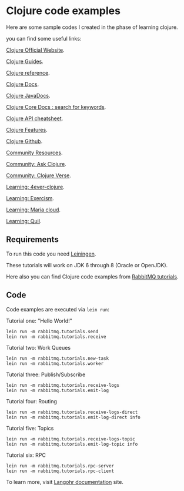 # Clojure code examples

Here are some sample codes I created in the phase of learning clojure.

you can find some useful links:

[Clojure Official Website](https://clojure.org/).

[Clojure Guides](https://clojure.org/guides/getting_started).

[Clojure reference](https://clojure.org/reference).

[Clojure Docs](https://clojure.github.io/clojure/).

[Clojure JavaDocs](https://clojure.github.io/clojure/javadoc/).

[Clojure Core Docs : search for keywords](https://clojuredocs.org/clojure.core).

[Clojure API cheatsheet](https://clojure.org/api/cheatsheet).

[Clojure Features](https://clojure.org/about/dynamic).

[Clojure Github](https://github.com/clojure).

[Community Resources](https://clojure.org/community/resources#_tutorials_and_learning_materials).

[Community: Ask Clojure](https://ask.clojure.org/).

[Community: Clojure Verse](https://clojureverse.org/).

[Learning: 4ever-clojure](https://4clojure.oxal.org/).

[Learning: Exercism](https://exercism.org/tracks/clojure).

[Learning: Maria cloud](https://www.maria.cloud/).

[Learning: Quil](http://quil.info/).


## Requirements

To run this code you need [Leiningen](https://leiningen.org).

These tutorials will work on JDK 6 through 8 (Oracle or OpenJDK).


Here also you can find Clojure code examples from
[RabbitMQ tutorials](https://www.rabbitmq.com/getstarted.html).

## Code

Code examples are executed via `lein run`:

Tutorial one: "Hello World!"

    lein run -m rabbitmq.tutorials.send
    lein run -m rabbitmq.tutorials.receive

Tutorial two: Work Queues

    lein run -m rabbitmq.tutorials.new-task
    lein run -m rabbitmq.tutorials.worker

Tutorial three: Publish/Subscribe

    lein run -m rabbitmq.tutorials.receive-logs
    lein run -m rabbitmq.tutorials.emit-log

Tutorial four: Routing

    lein run -m rabbitmq.tutorials.receive-logs-direct
    lein run -m rabbitmq.tutorials.emit-log-direct info

Tutorial five: Topics

    lein run -m rabbitmq.tutorials.receive-logs-topic
    lein run -m rabbitmq.tutorials.emit-log-topic info

Tutorial six: RPC

    lein run -m rabbitmq.tutorials.rpc-server
    lein run -m rabbitmq.tutorials.rpc-client

To learn more, visit [Langohr documentation](http://clojurerabbitmq.info) site.
